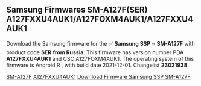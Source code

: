 <h2>Samsung Firmwares SM-A127F(SER) A127FXXU4AUK1/A127FOXM4AUK1/A127FXXU4AUK1</h2>
Download the Samsung firmware for the ✅ <strong>Samsung SSP </strong> ⭐ <strong>SM-A127F</strong> with product code <strong>SER</strong> <strong> from Russia</strong>. This firmware has version number PDA <strong>A127FXXU4AUK1</strong> and CSC A127FOXM4AUK1. The operating system of this firmware is Android R , with build date 2021-12-01. Changelist <strong>23021938</strong>.


[SM-A127F](https://samfirm.shop/samsung/model/SM-A127F)
[A127FXXU4AUK1](https://samfirm.shop/samsung/pda/A127FXXU4AUK1)
[Download Firmware Samsung SSP SM-A127F](https://samfirm.shop/samsung/firmware/479497)
